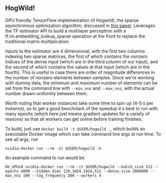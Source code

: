 ## HogWild!

GPU friendly TensorFlow implementation of Hogwild!, the sparse asynchronous optimization algorithm, discussed in <a href=https://people.eecs.berkeley.edu/~brecht/papers/hogwildTR.pdf>this paper</a>. Leverages the TF estimator API to build a multilayer perceptron with a tf.nn.embedding_lookup_sparse operation at the front to replace the traditional matrix multiplication.

Inputs to the estimator are 4 dimensional, with the first two columns indexing two sparse matrices, the first of which contains the nonzero indices of the dense input (which are in the third column of our input), and the second of which contains the values at that input (which are in the fourth). This is useful in case there are order of magnitude differences in the number of nonzero elements between samples. Since we're working with dummy data, the minimum and maximum number of elements can be set from the command line with `--min_nnz` and `--max_nnz`, with the actual number drawn uniformly between them.

Worth noting that worker instances take some time to spin up (4-5 s per instance), so to get a good benchmark of the speedup it's best to run with many epochs (which here just means gradient updates for a variety of reasons) so that all workers can get online before training finishes.

To build, just use `docker build -t $USER/hogwild .`, which builds an executable Docker image which can take command line args at run time. To see all args, run

`nvidia-docker run --rm -it $USER/hogwild -h`

An example command to run would be

`NV_GPU=0 nvidia-docker run --rm -it $USER/hogwild --batch_size 512 --epochs 4000 --hidden_dims 128,1024,1024,512 --dense_size 2000000 --max_nnz 100 --log_frequency 200 --workers 4`
